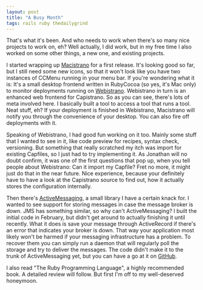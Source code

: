```yaml
---
layout: post
title: "A Busy Month"
tags: rails ruby thedailygrind
---
```

That's what it's been. And who needs to work when there's so many nice projects to work on, eh? Well actually, I did work, but in my free time I also worked on some other things, a new one, and existing projects.

I started wrapping up [Macistrano](http://github.com/mattmatt/macistrano/tree/master) for a first release. It's looking good so far, but I still need some new icons, so that it won't look like you have two instances of CCMenu running in your menu bar. If you're wondering what it is: It's a small desktop frontend written in RubyCocoa (so yes, it's Mac only) to monitor deployments running on [Webistrano](http://labs.peritor.com/webistrano). Webistrano in turn is an enhanced web frontend for Capistrano. So as you can see, there's lots of meta involved here. I basically built a tool to access a tool that runs a tool. Neat stuff, eh? If your deployment is finished in Webistrano, Macistrano will notify you through the convenience of your desktop. You can also fire off deployments with it.

Speaking of Webistrano, I had good fun working on it too. Mainly some stuff that I wanted to see in it, like code preview for recipes, syntax check, versioning. But something that really scratched my itch was import for existing Capfiles, so I just had to try implementing it. As Jonathan will no doubt confirm, it was one of the first questions that pop up, when you tell people about Webistrano: Can it import my Capfile? Fret no more, it might just do that in the near future. Nice experience, because your definitely have to have a look at the Capistrano source to find out, how it actually stores the configuration internally.

Then there's [ActiveMessaging](http://code.google.com/p/activemessaging), a small library I have a certain knack for. I wanted to see support for storing messages in case the message broker is down. JMS has something similar, so why can't ActiveMessaging? I built the initial code in February, but didn't get around to actually finishing it until recently. What it does is save your message through ActiveRecord if there's an error that indicates your broker is down. That way your application most likely won't be harmed if your messaging infrastructure has a problem. To recover them you can simply run a daemon that will regularly poll the storage and try to deliver the messages. The code didn't make it to the trunk of ActiveMessaging yet, but you can have a go at it on [GitHub](http://github.com/mattmatt/activemessaging/tree/master).

I also read "The Ruby Programming Language", a highly recommended book. A detailed review will follow. But first I'm off to my well-deserved honeymoon.